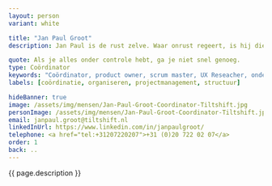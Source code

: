 ```yaml
---
layout: person
variant: white

title: "Jan Paul Groot"
description: Jan Paul is de rust zelve. Waar onrust regeert, is hij die rots in de branding. Om je daar vervolgens met liefde van af te trappen, want met stilstaan bereik je niets. Chaos omvormen tot iets doelmatigs is wat hij als coördinator het liefste doet. De hectiek omarmen, maar niet vergeten dat er ook busy-work te doen is. Hij zorgt er voor dat jij je dat herinnert.

quote: Als je alles onder controle hebt, ga je niet snel genoeg.
type: Coördinator
keywords: "Coördinator, product owner, scrum master, UX Reseacher, onderzoeker, productstrateeg, user centered"
labels: [coördinatie, organiseren, projectmanagement, structuur]

hideBanner: true
image: /assets/img/mensen/Jan-Paul-Groot-Coordinator-Tiltshift.jpg
personImage: /assets/img/mensen/Jan-Paul-Groot-Coordinator-Tiltshift.jpg
email: janpaul.groot@tiltshift.nl
linkedInUrl: https://www.linkedin.com/in/janpaulgroot/
telephone: <a href="tel:+31207220207">+31 (0)20 722 02 07</a>
order: 1
back: ..
---
```


{{ page.description }}
